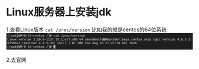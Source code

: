 # Linux服务器上安装jdk

1.查看Linux版本
`cat /proc/version`
比如我的就是centos的64位系统
![](https://raw.githubusercontent.com/CitizenLU/blog/main/images/20210401000511991_6487.png)

2.去官网



